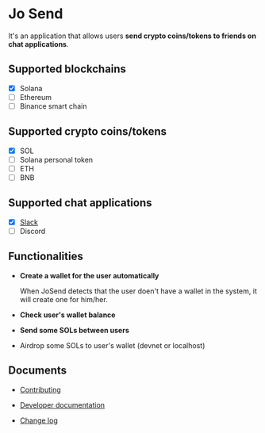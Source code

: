 # Jo Send

It's an application that allows users **send crypto coins/tokens to friends on chat applications**.

## Supported blockchains

- [x] Solana
- [ ] Ethereum
- [ ] Binance smart chain

## Supported crypto coins/tokens

- [x] SOL
- [ ] Solana personal token
- [ ] ETH
- [ ] BNB

## Supported chat applications

- [x] [Slack](./docs/tech-support/slack.md)
- [ ] Discord

## Functionalities

- **Create a wallet for the user automatically**

  When JoSend detects that the user doen't have a wallet in the system, it will create one for him/her.

- **Check user's wallet balance**

- **Send some SOLs between users**

- Airdrop some SOLs to user's wallet (devnet or localhost)

## Documents

- [Contributing](./CONTRIBUTING.md)

- [Developer documentation](./docs/developer.md)

- [Change log](./CHANGELOG.md)
